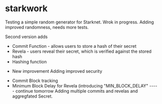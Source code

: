 # starkwork
Testing a simple random generator for Starknet. Wrok in progress.
Adding improved randomness, needs more tests.

Second version adds
- Commit Function - allows users to store a hash of their secret
- Revela - users reveal their secret, which is verified against the stored hash
- Hashing function

* New improvement
Adding improved security
- Commit Block tracking
- Minimum Block Delay for Revela (introducing "MIN_BLOCK_DELAY"
----- continue tomorrow
Adding multiple commits and revelas and aggregfated Secret.
